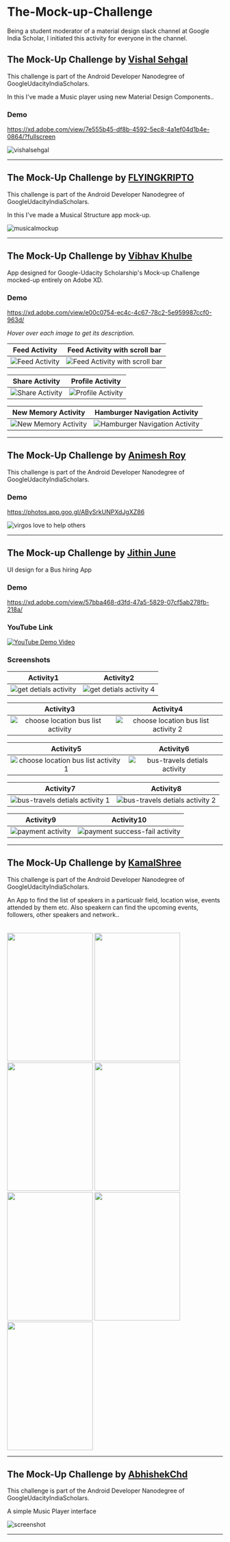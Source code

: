 # The-Mock-up-Challenge
Being a student moderator of a material design slack channel at Google India Scholar, I initiated this activity for everyone in the channel.


## The Mock-Up Challenge by [Vishal Sehgal](https://github.com/CoderVishalSehgal/TheMockUpChallenge)
This challenge is part of the Android Developer Nanodegree of GoogleUdacityIndiaScholars.

In this I've made a Music player using new Material Design Components..

### Demo
https://xd.adobe.com/view/7e555b45-df8b-4592-5ec8-4a1ef04d1b4e-0864/?fullscreen

![vishalsehgal](https://user-images.githubusercontent.com/20669217/43050539-f71bb290-8e27-11e8-98a3-3927f26b8c09.png)

---

## The Mock-Up Challenge by [FLYINGKRIPTO](https://github.com/FLYINGKRIPTO/The-Mockup-Challenge-)
This challenge is part of the Android Developer Nanodegree of GoogleUdacityIndiaScholars.

In this I've made a Musical Structure app mock-up.

![musicalmockup](https://user-images.githubusercontent.com/34384226/43235261-ab921d28-909d-11e8-831a-d88fc6e00fce.png)

---

## The Mock-Up Challenge by [Vibhav Khulbe](https://github.com/Kvaibhav01/Material-Memories-app)
App designed for Google-Udacity Scholarship's Mock-up Challenge mocked-up entirely on Adobe XD. 

### Demo
https://xd.adobe.com/view/e00c0754-ec4c-4c67-78c2-5e959987ccf0-963d/

_Hover over each image to get its description._

**Feed Activity**             |  **Feed Activity with scroll bar**
:-------------------------:|:-------------------------:
![Feed Activity](https://i.imgur.com/k86pj2b.jpg "shows all the posts to the user")  |  ![Feed Activity with scroll bar](https://i.imgur.com/Wtfkvtc.jpg "activates when user navigates to the posts")

**Share Activity**            |  **Profile Activity**
:-------------------------:|:-------------------------:
![Share Activity](https://i.imgur.com/G0KNwum.jpg "triggers when user taps on share icon")  |  ![Profile Activity](https://i.imgur.com/9qps6jK.jpg "shows the profile page of the user")

**New Memory Activity**             |  **Hamburger Navigation Activity**
:-------------------------:|:-------------------------:
![New Memory Activity](https://i.imgur.com/YIgUv1W.jpg "allows the user to add a new post")  |  ![Hamburger Navigation Activity](https://i.imgur.com/ehBsZko.jpg "pulls out from the left side on the Feed Activity to show additional features of the app")

---

## The Mock-Up Challenge by [Animesh Roy](https://github.com/animeshroydev/The-Mock-Up-Challenge)
This challenge is part of the Android Developer Nanodegree of GoogleUdacityIndiaScholars.

### Demo
https://photos.app.goo.gl/ABySrkUNPXdJgXZ86

![virgos love to help others](https://user-images.githubusercontent.com/35850688/43308860-c3f8bf04-91a4-11e8-8630-610ff11a54c2.png)

---

## The Mock-up Challenge by [Jithin June](https://github.com/Jithin-Jude/The-Mock-up-Challenge)
UI design for a Bus hiring App

### Demo
https://xd.adobe.com/view/57bba468-d3fd-47a5-5829-07cf5ab278fb-218a/

### YouTube Link
[![YouTube Demo Video](https://img.youtube.com/vi/6vD4h3Np1iI/0.jpg)](https://www.youtube.com/watch?v=6vD4h3Np1iI)

### Screenshots


**Activity1**             |  **Activity2**    
:-------------------------:|:-------------------------:
![get detials activity](https://user-images.githubusercontent.com/20029287/43042845-4ab48e4c-8da4-11e8-8f20-1d617b59e5d2.jpg) | ![get detials activity 4](https://user-images.githubusercontent.com/20029287/43042854-6f18e9fe-8da4-11e8-8111-4968a5c7ffcc.jpg)

**Activity3**             |  **Activity4**    
:-------------------------:|:-------------------------:
![choose location bus list activity](https://user-images.githubusercontent.com/20029287/43042863-a5306e2c-8da4-11e8-8d68-e590477fae9f.jpg) |  ![choose location bus list activity 2](https://user-images.githubusercontent.com/20029287/43042868-b1f48846-8da4-11e8-8a0a-654d6416a8c3.jpg)

**Activity5**             |  **Activity6**    
:-------------------------:|:-------------------------:
![choose location bus list activity 1](https://user-images.githubusercontent.com/20029287/43042874-c1330ae4-8da4-11e8-9821-c6b4e67b827c.jpg) | ![bus-travels detials activity](https://user-images.githubusercontent.com/20029287/43042876-cef20cca-8da4-11e8-9241-49048a15438c.jpg)

**Activity7**             |  **Activity8**    
:-------------------------:|:-------------------------:
![bus-travels detials activity 1](https://user-images.githubusercontent.com/20029287/43042877-d9b66340-8da4-11e8-8d42-cb93867ec7fb.jpg) | ![bus-travels detials activity 2](https://user-images.githubusercontent.com/20029287/43042879-e207af9a-8da4-11e8-97c8-3c2f633a51bc.jpg)

**Activity9**             |  **Activity10**    
:-------------------------:|:-------------------------:
![payment activity](https://user-images.githubusercontent.com/20029287/43042882-f03c70d2-8da4-11e8-800e-3ce33ad77591.jpg) | ![payment success-fail activity](https://user-images.githubusercontent.com/20029287/43042883-f8c7bc3e-8da4-11e8-8461-bc983a17bc43.jpg)

---


## The Mock-Up Challenge by [KamalShree](https://github.com/kamalshree/Speakup)
This challenge is part of the Android Developer Nanodegree of GoogleUdacityIndiaScholars.

An App to find the list of speakers in a particualr field, location wise, events attended by them etc.
Also speakern can find the upcoming events, followers, other speakers and network..
<br/><br/><br/><img src="https://user-images.githubusercontent.com/3199282/43369373-16035d4e-933b-11e8-974d-6f38cff53005.jpg" width="200px" height="300px"/>
<img src="https://user-images.githubusercontent.com/3199282/43369372-137aca80-933b-11e8-9980-b71656bf9c9c.jpg" width="200px" height="300px"/>
<img src="https://user-images.githubusercontent.com/3199282/43369376-19ead838-933b-11e8-845b-0b1f436c4c4f.jpg" width="200px" height="300px"/>
<img src="https://user-images.githubusercontent.com/3199282/43369375-18638ca8-933b-11e8-81ec-d0928a1498f8.jpg" width="200px" height="300px"/>
<img src="https://user-images.githubusercontent.com/3199282/43370319-1c27797a-934b-11e8-86ec-cddf799f671b.jpg" width="200px" height="300px"/>
<img src="https://user-images.githubusercontent.com/3199282/43422691-8716a314-9418-11e8-90b2-05c0a6237f7b.jpg" width="200px" height="300px"/>
<img src="https://user-images.githubusercontent.com/3199282/43422694-890e3984-9418-11e8-8b2c-a57591af808a.jpg" width="200px" height="300px"/>

---

## The Mock-Up Challenge by [AbhishekChd](https://github.com/AbhishekChd/MockUpChallenge)
This challenge is part of the Android Developer Nanodegree of GoogleUdacityIndiaScholars.

A simple Music Player interface

![screenshot](https://user-images.githubusercontent.com/20670618/43482604-c9d9b01a-9526-11e8-86be-5f7920785d8c.png)
 
---

